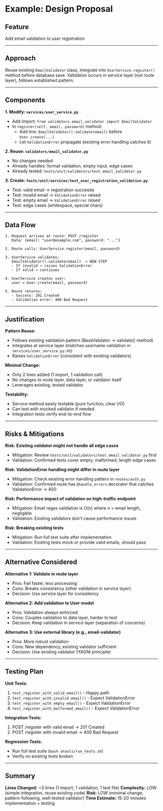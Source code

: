 # Example: Design Proposal

## Feature
Add email validation to user registration

---

## Approach
Reuse existing `EmailValidator` class, integrate into `UserService.register()` method before database save. Validation occurs in service layer (not route layer), follows established pattern.

---

## Components

**1. Modify: `services/user_service.py`**
- Add import: `from validators.email_validator import EmailValidator`
- In `register(self, email, password)` method:
  - Add line: `EmailValidator().validate(email)` before `User.create(...)`
  - Let `ValidationError` propagate (existing error handling catches it)

**2. Reuse: `validators/email_validator.py`**
- No changes needed
- Already handles: format validation, empty input, edge cases
- Already tested: `tests/unit/validators/test_email_validator.py`

**3. Create: `tests/unit/services/test_user_registration_validation.py`**
- Test: valid email → registration succeeds
- Test: invalid email → `ValidationError` raised
- Test: empty email → `ValidationError` raised
- Test: edge cases (whitespace, special chars)

---

## Data Flow

```
1. Request arrives at route: POST /register
   Data: {email: "user@example.com", password: "..."}

2. Route calls: UserService.register(email, password)

3. UserService validates:
   EmailValidator().validate(email)  ← NEW STEP
   - If invalid → raises ValidationError
   - If valid → continues

4. UserService creates user:
   user = User.create(email, password)

5. Route returns:
   - Success: 201 Created
   - Validation error: 400 Bad Request
```

---

## Justification

**Pattern Reuse:**
- Follows existing validation pattern (BaseValidator → validate() method)
- Integrates at service layer (matches username validation in `services/user_service.py:45`)
- Raises `ValidationError` (consistent with existing validators)

**Minimal Change:**
- Only 2 lines added (1 import, 1 validation call)
- No changes to route layer, data layer, or validator itself
- Leverages existing, tested validator

**Testability:**
- Service method easily testable (pure function, clear I/O)
- Can test with mocked validator if needed
- Integration tests verify end-to-end flow

---

## Risks & Mitigations

**Risk: Existing validator might not handle all edge cases**
- Mitigation: Review `tests/unit/validators/test_email_validator.py` first
- Validation: Confirmed tests cover empty, malformed, length edge cases

**Risk: ValidationError handling might differ in route layer**
- Mitigation: Check existing error handling pattern in `routes/auth.py`
- Validation: Confirmed route has `@handle_errors` decorator that catches ValidationError → 400

**Risk: Performance impact of validation on high-traffic endpoint**
- Mitigation: Email regex validation is O(n) where n = email length, negligible
- Validation: Existing validators don't cause performance issues

**Risk: Breaking existing tests**
- Mitigation: Run full test suite after implementation
- Validation: Existing tests mock or provide valid emails, should pass

---

## Alternative Considered

**Alternative 1: Validate in route layer**
- Pros: Fail faster, less processing
- Cons: Breaks consistency (other validation in service layer)
- Decision: Use service layer for consistency

**Alternative 2: Add validation to User model**
- Pros: Validation always enforced
- Cons: Couples validation to data layer, harder to test
- Decision: Keep validation in service layer (separation of concerns)

**Alternative 3: Use external library (e.g., email-validator)**
- Pros: More robust validation
- Cons: New dependency, existing validator sufficient
- Decision: Use existing validator (YAGNI principle)

---

## Testing Plan

**Unit Tests:**
1. `test_register_with_valid_email()` - Happy path
2. `test_register_with_invalid_email()` - Expect ValidationError
3. `test_register_with_empty_email()` - Expect ValidationError
4. `test_register_with_malformed_email()` - Expect ValidationError

**Integration Tests:**
1. POST /register with valid email → 201 Created
2. POST /register with invalid email → 400 Bad Request

**Regression Tests:**
- Run full test suite (`bash atools/run_tests.sh`)
- Verify no existing tests broken

---

## Summary

**Lines Changed:** ~3 lines (1 import, 1 validation, 1 test file)
**Complexity:** LOW (simple integration, reuse existing code)
**Risk:** LOW (minimal change, pattern-following, well-tested validator)
**Time Estimate:** 15-20 minutes implementation + testing
